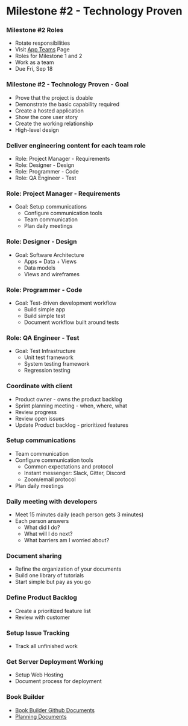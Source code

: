 # Milestone #2 - Technology Proven


### Milestone #2 Roles
* Rotate responsibilities
* Visit [App Teams](../docs/AppTeamRoles.md) Page
* Roles for Milestone 1 and 2
* Work as a team
* Due Fri, Sep 18


### Milestone #2 - Technology Proven - Goal
* Prove that the project is doable
* Demonstrate the basic capability required
* Create a hosted application
* Show the core user story
* Create the working relationship
* High-level design 


### Deliver engineering content for each team role
* Role: Project Manager - Requirements
* Role: Designer - Design
* Role: Programmer - Code
* Role: QA Engineer - Test


### Role: Project Manager - Requirements
* Goal: Setup communications
    * Configure communication tools
    * Team communication
    * Plan daily meetings


### Role: Designer - Design
* Goal: Software Architecture
    * Apps = Data + Views
    * Data models
    * Views and wireframes


### Role: Programmer - Code
* Goal: Test-driven development workflow
    * Build simple app
    * Build simple test
    * Document workflow built around tests


### Role: QA Engineer - Test
* Goal: Test Infrastructure
    * Unit test framework
    * System testing framework
    * Regression testing


### Coordinate with client
* Product owner - owns the product backlog
* Sprint planning meeting - when, where, what
* Review progress
* Review open issues
* Update Product backlog - prioritized features


### Setup communications
* Team communication
* Configure communication tools
    * Common expectations and protocol
    * Instant messenger: Slack, Gitter, Discord
    * Zoom/email protocol
* Plan daily meetings


### Daily meeting with developers
* Meet 15 minutes daily (each person gets 3 minutes)
* Each person answers 
    * What did I do?
    * What will I do next?
    * What barriers am I worried about?


### Document sharing
* Refine the organization of your documents
* Build one library of tutorials
* Start simple but pay as you go


### Define Product Backlog
* Create a prioritized feature list
* Review with customer


### Setup Issue Tracking
* Track all unfinished work


### Get Server Deployment Working
* Setup Web Hosting
* Document process for deployment


### Book Builder
* [Book Builder Github Documents](https://github.com/Mark-Seaman/Book-Builder)
* [Planning Documents](https://github.com/Mark-Seaman/Book-Builder/tree/master/docs/plan/Milestone-2)


